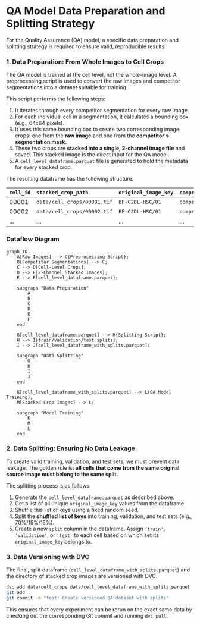 # QA Model Data Preparation and Splitting Strategy

For the Quality Assurance (QA) model, a specific data preparation and splitting strategy is required to ensure valid, reproducible results.

### 1. Data Preparation: From Whole Images to Cell Crops

The QA model is trained at the cell level, not the whole-image level. A preprocessing script is used to convert the raw images and competitor segmentations into a dataset suitable for training.

This script performs the following steps:
1.  It iterates through every competitor segmentation for every raw image.
2.  For each individual cell in a segmentation, it calculates a bounding box (e.g., 64x64 pixels).
3.  It uses this same bounding box to create two corresponding image crops: one from the **raw image** and one from the **competitor's segmentation mask**.
4.  These two crops are **stacked into a single, 2-channel image file** and saved. This stacked image is the direct input for the QA model.
5.  A `cell_level_dataframe.parquet` file is generated to hold the metadata for every stacked crop.

The resulting dataframe has the following structure:

| `cell_id` | `stacked_crop_path` | `original_image_key` | `competitor` | `cell_jaccard` |
| :--- | :--- | :--- | :--- | :--- |
| 00001 | `data/cell_crops/00001.tif` | `BF-C2DL-HSC/01` | `competitor_A` | 0.92 |
| 00002 | `data/cell_crops/00002.tif` | `BF-C2DL-HSC/01` | `competitor_B` | 0.65 |
| ... | ... | ... | ... | ... |

### Dataflow Diagram

```mermaid
graph TD
    A[Raw Images] --> C{Preprocessing Script};
    B[Competitor Segmentations] --> C;
    C --> D[Cell-Level Crops];
    D --> E[2-Channel Stacked Images];
    E --> F[cell_level_dataframe.parquet];

    subgraph "Data Preparation"
        A
        B
        C
        D
        E
        F
    end

    G[cell_level_dataframe.parquet] --> H{Splitting Script};
    H --> I[train/validation/test splits];
    I --> J[cell_level_dataframe_with_splits.parquet];

    subgraph "Data Splitting"
        G
        H
        I
        J
    end

    K[cell_level_dataframe_with_splits.parquet] --> L(QA Model Training);
    M[Stacked Crop Images] --> L;

    subgraph "Model Training"
        K
        M
        L
    end
```

### 2. Data Splitting: Ensuring No Data Leakage

To create valid training, validation, and test sets, we must prevent data leakage. The golden rule is: **all cells that come from the same original source image must belong to the same split.**

The splitting process is as follows:
1.  Generate the `cell_level_dataframe.parquet` as described above.
2.  Get a list of all unique `original_image_key` values from the dataframe.
3.  Shuffle this list of keys using a fixed random seed.
4.  Split the **shuffled list of keys** into training, validation, and test sets (e.g., 70%/15%/15%).
5.  Create a new `split` column in the dataframe. Assign `'train'`, `'validation'`, or `'test'` to each cell based on which set its `original_image_key` belongs to.

### 3. Data Versioning with DVC

The final, split dataframe (`cell_level_dataframe_with_splits.parquet`) and the directory of stacked crop images are versioned with DVC.

```bash
dvc add data/cell_crops data/cell_level_dataframe_with_splits.parquet
git add .
git commit -m "feat: Create versioned QA dataset with splits"
```

This ensures that every experiment can be rerun on the exact same data by checking out the corresponding Git commit and running `dvc pull`.
